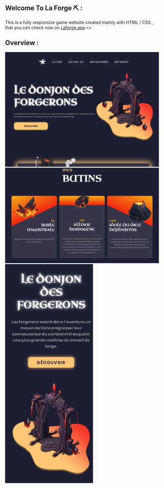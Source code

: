 ## Welcome To La Forge ⛏ :

This is a fully responsive game website created mainly with HTML / CSS , that you can check now on [Laforge.app](https://laforge.netlify.app/) <=

## Overview :

![](img/1.png)
![](img/2.png)
![](img/3.png)
